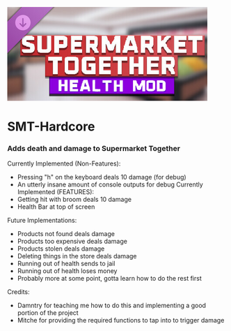 ![Banner Image](https://github.com/thegoatler/SMT-Hardcore/blob/main/banner.png)


# SMT-Hardcore
### Adds death and damage to Supermarket Together
Currently Implemented (Non-Features):
- Pressing "h" on the keyboard deals 10 damage (for debug)
- An utterly insane amount of console outputs for debug
Currently Implemented (FEATURES):
- Getting hit with broom deals 10 damage
- Health Bar at top of screen

Future Implementations:
- Products not found deals damage
- Products too expensive deals damage
- Products stolen deals damage
- Deleting things in the store deals damage
- Running out of health sends to jail
- Running out of health loses money
- Probably more at some point, gotta learn how to do the rest first

Credits:
- Damntry for teaching me how to do this and implementing a good portion of the project
- Mitche for providing the required functions to tap into to trigger damage
